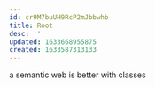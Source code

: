 ```yaml
---
id: cr9M7buUH9RcP2mJbbwhb
title: Root
desc: ''
updated: 1633668955875
created: 1633587313133
---
```



a semantic web is better with classes
